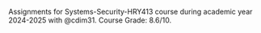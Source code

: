 Assignments for Systems-Security-HRY413 course during academic year 2024-2025 with @cdim31.
Course Grade: 8.6/10.
